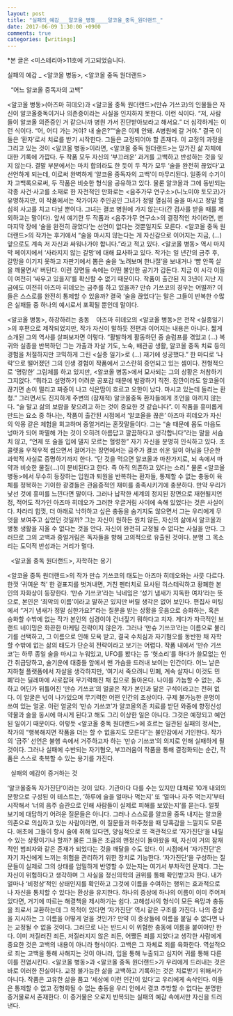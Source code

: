 ```yaml
---
layout: post
title: "실패의_예감___알코올_병동____알코올_중독_원더랜드_"
date: 2017-06-09 1:30:00 +0900
comments: true 
categories: [writings] 
---
```

*본 글은 <미스테리아>11호에 기고되었습니다. 

실패의 예감 _ <알코올 병동>, <알코올 중독 원더랜드>


   
“어느 알코올 중독자의 고백”

<알코올 병동>(아즈마 히데오)과 <알코올 중독 원더랜드>(만슈 기쓰코)의 인물들은 자신이 알코올중독이거나 의존증이라는 사실을 인지하지 못한다. 이런 식이다. “저, 사람들이 알코올 의존증인 거 같으니까 병원 가서 진단받아보라고 해서요.” 더 심각하게는 이런 식이다. “어, 어디 가는 거야? 내 술은?”“술은 이제 안돼. A병원에 갈 거야.” 결국 이들은 ‘환자’로서 치료를 받기 시작한다. 그들은 교정되어야 할 존재다. 이 교정의 과정을 그리고 있는 것이 <알코올 병동>이라면, <알코올 중독 원더랜드>는 망가진 삶 자체에 대한 기록에 가깝다. 두 작품 모두 자신의 ‘부끄러운’ 과거를 고백하고 반성하는 것을 잊지 않는다. 결말 부분에서는 마치 합의라도 한 듯이 두 작가 모두 ‘술을 완전히 끊었다’고 선언하게 되는데, 이로써 완벽하게 ‘알코올 중독자의 고백’이 마무리된다. 일종의 수기이자 고백록으로써, 두 작품은 비슷한 형식을 공유하고 있다. 물론 알코올과 그에 동반되는 각종 사건·사고를 소재로 한 자전적인 만화로는 <음주가무 연구소>(니노미야 토모코)가 유명하지만, 이 작품에서는 작가이자 주인공인 그녀가 정말 열심히 술을 마시고 정말 열심히 사고를 치고 다닐 뿐이다. 그녀는 결코 병원에 가지 않는다(간 검사를 받을 때를 제외하고는 말이다). 
앞서 얘기한 두 작품과 <음주가무 연구소>의 결정적인 차이라면, 맨 마지막 장에 ‘술을 완전히 끊었다’는 선언이 없다는 것뿐일지도 모른다. <알코올 중독 원더랜드>의 작가는 후기에서 “술을 마시지 않는다는 게 자신감으로 이어지는 지금, (...) 앞으로도 계속 저 자신과 싸워나가야 합니다.”라고 적고 있다. <알코올 병동> 역시 마지막 페이지에서 ‘사라지지 않는 갈망’에 대해 묘사하고 있다. 작가는 일 년간의 금주 후, 갈망을 이기지 못하고 자판기에서 뽑은 술을 ‘노려보며 한나절’을 보내거나 ‘뺨 안쪽 살을 깨물면서’ 버틴다. 이런 장면들 속에는 어떤 불안한 공기가 감돈다. 지금 이 시각 이들이 여전히 ‘싸우고 있을지’를 확신할 수 없기 때문이다. 작품이 출간된 지 3년이 지난 지금에도 여전히 아즈마 히데오는 금주를 하고 있을까? 만슈 기쓰코의 경우는 어떨까? 이들은 스스로를 완전히 통제할 수 있을까? 결국 ‘술을 끊었다’는 말은 그들이 반복한 수많은 실패들 중 하나의 예시로서 포획될 뿐인데 말이다.
   


<알코올 병동>, 하강하려는 충동
  
아즈마 히데오의 <알코올 병동>은 전작 <실종일기>의 후편으로 제작되었지만, 작가 자신이 말하듯 전편과 이어지는 내용은 아니다. 짧게 소개된 그의 역사를 살펴보자면 이렇다. “활발하게 활동하던 중 슬럼프를 겪었고 (...) 복귀와 실종을 반복하던 그는 가출과 자살 기도, 노숙, 배관공 생활, 알코올 중독 치료 등의 경험을 처절하지만 코믹하게 그린 <실종 일기>로 (...) 재기에 성공했다.” 한 마디로 ‘나락’으로 떨어졌던 그의 인생 경험이 작품에서 고스란히 증언되고 있는 셈이다. 전형적으로 ‘명랑한’ 그림체를 하고 있지만, <알코올 병동>에서 묘사되는 그의 상황은 처참하기 그지없다. “뭐라고 설명하기 어려운 공포감 때문에 발광하기 직전. 잠깐이라도 알코올이 끊기면 손이 떨리고 짜증이 나고 식은땀이 흐르고 오한이 났다. 마시고 있는데 들리는 환청.” 그러면서도 진지하게 주변의 (잠재적) 알코올중독 환자들에게 조언을 아끼지 않는다. “술 말고 삶의 보람을 찾으려고 하는 것이 중요한 것 같습니다”. 
이 작품을 흥미롭게 만드는 요소 중 하나는, 작품이 출간된 시점에서 ‘알코올을 끊은’ 아즈마 히데오가 자신의 악몽 같은 체험을 회고하며 중얼거리는 혼잣말들이다. 그는 “술 때문에 몸도 마음도 넝마가 되어 파멸해 가는 것이 오히려 아름답고 깔끔하다고 생각합니다”라는 말을 서슴치 않고, “언제 또 술을 입에 댈지 모르는 헐렁한” 자기 자신을 분명히 인식하고 있다. 초콜렛을 우적우적 씹으면서 걸어가는 장면에서는 금주가 결코 쉬운 일이 아님을 단순한 과학적 사실로 증명하기까지 한다. “단 것을 먹으면 알코올과 마찬가지로, 뇌 속에서 마약과 비슷한 물질(...)이 분비된다고 한다. 즉 아직 의존하고 있다는 소리.” 
물론 <알코올 병동>에서 무수히 등장하는 입원과 퇴원을 반복하는 환자들, 통제할 수 없는 충동이 육체를 정복하는 기이한 광경들은 관음증적인 재미를 충족시키기에 충분하다. 만약 우리가 낯선 것에 흥미를 느낀다면 말이다. 그러나 납작한 세계의 정지된 장면으로 재현될지언정, 적어도 작가인 아즈마 히데오가 그러한 우글거림 사이에 속해 있었다는 것은 사실이다. 차라리 힘껏, 더 아래로 낙하하고 싶은 충동을 숨기지도 않으면서 그는 우리에게 무엇을 보여주고 싶었던 것일까? 그는 자신이 원하든 원치 않든, 자신의 삶에서 알코올과 병동 생활을 지울 수 없다는 것을 안다. 자신이 완전히 교정될 수 없다는 사실을 안다. 그러므로 그의 고백과 중얼거림은 독자들을 향해 고의적으로 유출된 것이다. 분명 그 목소리는 도덕적 반성과는 거리가 멀다. 


   
<알코올 중독 원더랜드>, 자학하는 용기 

<알코올 중독 원더랜드>의 작가 만슈 기쓰코의 태도는 아즈마 히데오와는 사뭇 다르다. 한껏 ‘귀여운 척’ 한 겉표지를 벗겨내면, 거친 펜터치로 묘사된 히스테릭하고 황폐한 본인의 자화상이 등장한다. ‘만슈 기쓰코’라는 닉네임은 ‘성기 냄새가 지독한 여자’라는 뜻으로, 본인은 ‘최악의 이름’이라고 말하곤 있지만 버릴 생각은 없어 보인다. 편집사 미팅에서 “거기 냄새가 정말 심한가요?”라는 질문을 받는 상황을 웃음으로 승화하는, 혹은 승화할 수밖에 없는 작가 본인의 심경이야 건너짚기 뭐하다고 치자. 게다가 자극적인 브랜드 네이밍은 화끈한 마케팅 전략이지 않은가. 그러나 ‘만슈 기쓰코’라는 이름으로 불리기를 선택하고, 그 이름으로 인해 모욕 받고, 결국 수치심과 자기혐오를 동반한 채 자학할 수밖에 없는 삶의 태도가 단순히 전략이라고 보기는 어렵다. 작품 내에서 ‘만슈 기쓰코’는 하루 종일 술을 마시고 누워있고, UFO를 봤다는 둥 ‘헛소리’를 하다가 쓸모없는 인간 취급당하고, 술기운에 대중들 앞에서 맨 가슴을 드러내 보이는 인간이다. 어느 날은 지하철 플랫폼에서 자살을 생각하지만, ‘여기서 죽으려니 민폐, 계속 살자니 이것도 민폐’라는 딜레마에 사로잡혀 무기력해진 채 집으로 돌아온다. 
나이를 가늠할 수 없는, 추하고 어딘가 뒤틀어진 ‘만슈 기쓰코’의 얼굴은 작가 본인과 닮은 구석이라고는 전혀 없다. 이 얼굴은 넋이 나가있으며 무기력한 어떤 인간의 초상이다. 구제 불가능한 운명이 쓰여 있는 얼굴. 이런 얼굴의 ‘만슈 기쓰코’가 알코올의존 치료를 받던 와중에 향정신성 약물과 술을 동시에 마시게 된다고 해도 그리 이상한 일은 아니다. 그것은 예정되고 예언된 일이기 때문이다. 이렇듯 <알코올 중독 원더랜드>에 흐르는 일관된 실패의 정서는, 작가의 “행복해지면 작품을 더는 할 수 없을지도 모른다”는 불안감에서 기인한다. 작가의 ‘금주’ 선언은 불행 속에서 거주하고자 하는 ‘만슈 기쓰코’의 의지로 인해 실패하게 될 것이다. 그러나 실패에 수반되는 자기혐오, 부끄러움이 작품을 통해 결정화되는 순간, 작품은 스스로 축복할 수 있는 용기를 가진다.


   
실패의 예감이 증거하는 것 

‘알코올중독 자가진단’이라는 것이 있다. 기관마다 다를 수는 있지만 대체로 10개 내외의 문항으로 구성된 이 테스트는, ‘하루에 술을 얼마나 먹는지’ 또 ‘얼마나 자주 먹는지’부터 시작해서 ‘너의 음주 습관으로 인해 사람들이 실제로 피해를 보았는지’를 묻는다. 얼핏 보기에 대답하기 어려운 질문들은 아니다. 그러나 스스로를 알코올 중독 내지는 알코올 의존으로 의심하고 있는 사람이라면, 이 질문들과 마주쳤을 때 당혹감을 느낄지도 모른다. 애초에 그들이 항시 술에 취해 있다면, 양심적으로 또 객관적으로 ‘자가진단’을 내릴 수 있는 상황이기나 할까? 물론 그들은 조금의 맨정신이 돌아왔을 때, 자신이 거의 잠재적인 범죄자와 같은 존재가 되었다는 것을 깨달을 수도 있다. 이 시점에서 ‘자가진단’은 자기 자신에게 느끼는 위험을 관리하기 위한 장치로 기능한다. ‘자가진단’을 구성하는 질문들이 실제로 그의 상태를 엄밀하게 반영할 수 있는지는 여기서 부차적인 문제다. 그는 자신이 위험하다고 생각하며 그 사실을 정신의학의 권위를 통해 확인받고자 한다. 내가 얼마나 ‘비정상’적인 상태인지를 확인하고 그것에 이름을 수여하는 행위는 효과적으로 나 자신을 통치할 수 있다는 환상을 유지한다. 
하나의 증상에 하나의 이름이 이미 주어져 있다면, 거기에 따르는 해결책을 제시하기는 쉽다. 고해성사의 형식이 모든 욕망과 충동을 죄로서 교환하는데 그 목적이 있다면 ‘자가진단’ 역시 같은 구조를 가진다. 나의 증상을 지시하는 그 이름을 어떻게 얻을 것인가? 만약 이 증상들에 이름을 붙일 수 없다면 나는 교정될 수 없을 것이다. 그러므로 나는 반드시 이 위험한 충동에 이름을 붙여야만 한다. 이미 저질러진 죄든, 저질러지지 않은 죄든, 어쨌든 죄를 지었다고 생각한 사람에게 중요한 것은 고백의 내용이 아니라 형식이다. 고백은 그 자체로 죄를 육화한다. 역설적으로 죄는 고백을 통해 사해지는 것이 아니라, 입을 통해 누출되고 심지어 귀를 통해 다른 이를 전염시킨다. <알코올 병동>과 <알코올 중독 원더랜드>가 우리에게 드러내는 것은 바로 이러한 진실이다. 교정 불가능한 삶을 고백하고 기록하는 것은 치료받기 위해서가 아니다. 작품은 고유한 삶을 품고 ‘세상에 이런 인간이 있다’고 우리에게 속삭인다. 이들은 통제할 수 없고 정형화될 수 없는 충동을 우리 안에서 결코 추방할 수 없다는 분명한 증거물로서 존재한다. 이 증거물은 오로지 반복되는 실패의 예감 속에서만 자신을 드러낸다.

